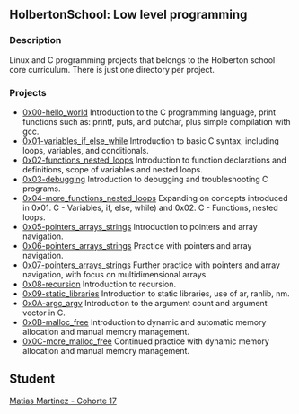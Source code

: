
## HolbertonSchool: Low level programming
### Description

Linux and C programming projects that belongs to the Holberton school core curriculum. There is just one directory per project.
### Projects

- [0x00-hello_world](https://github.com/MatiasMtz/holbertonschool-low_level_programming/tree/main/0x00-hello_world)
Introduction to the C programming language, print functions such as: printf, puts, and putchar, plus simple compilation with gcc.
- [0x01-variables_if_else_while](https://github.com/MatiasMtz/holbertonschool-low_level_programming/tree/main/0x01-variables_if_else_while)
Introduction to basic C syntax, including loops, variables, and conditionals.
- [0x02-functions_nested_loops](https://github.com/MatiasMtz/holbertonschool-low_level_programming/tree/main/0x02-functions_nested_loops)
Introduction to function declarations and definitions, scope of variables and nested loops.
- [0x03-debugging](https://github.com/MatiasMtz/holbertonschool-low_level_programming/tree/main/0x03-debugging)
Introduction to debugging and troubleshooting C programs.
- [0x04-more_functions_nested_loops](https://github.com/MatiasMtz/holbertonschool-low_level_programming/tree/main/0x04-more_functions_nested_loops)
Expanding on concepts introduced in 0x01. C - Variables, if, else, while) and 0x02. C - Functions, nested loops.
- [0x05-pointers_arrays_strings](https://github.com/MatiasMtz/holbertonschool-low_level_programming/tree/main/0x05-pointers_arrays_strings)
Introduction to pointers and array navigation.
- [0x06-pointers_arrays_strings](https://github.com/MatiasMtz/holbertonschool-low_level_programming/tree/main/0x06-pointers_arrays_strings)
Practice with pointers and array navigation.
- [0x07-pointers_arrays_strings](https://github.com/MatiasMtz/holbertonschool-low_level_programming/tree/main/0x07-pointers_arrays_strings)
Further practice with pointers and array navigation, with focus on multidimensional arrays.
- [0x08-recursion](https://github.com/MatiasMtz/holbertonschool-low_level_programming/tree/main/0x08-recursion)
Introduction to recursion.
- [0x09-static_libraries](https://github.com/MatiasMtz/holbertonschool-low_level_programming/tree/main/0x09-static_libraries)
Introduction to static libraries, use of ar, ranlib, nm.
- [0x0A-argc_argv](https://github.com/MatiasMtz/holbertonschool-low_level_programming/tree/main/0x0A-argc_argv)
Introduction to the argument count and argument vector in C.
- [0x0B-malloc_free](https://github.com/MatiasMtz/holbertonschool-low_level_programming/tree/main/0x0B-malloc_free)
Introduction to dynamic and automatic memory allocation and manual memory management.
- [0x0C-more_malloc_free](https://github.com/MatiasMtz/holbertonschool-low_level_programming/tree/main/0x0C-more_malloc_free)
Continued practice with dynamic memory allocation and manual memory management.
## Student

[Matias Martinez - Cohorte 17](https://github.com/MatiasMtz/)

